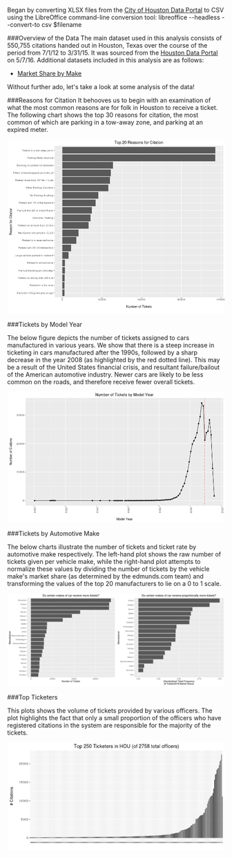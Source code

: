Began by converting XLSX files from the [City of Houston Data Portal](http://data.houstontx.gov/dataset/city-of-houston-parking-citations) to CSV using the LibreOffice command-line conversion tool:
libreoffice --headless --convert-to csv $filename

###Overview of the Data
The main dataset used in this analysis consists of 550,755 citations handed out in Houston, Texas over the course of the period from 7/1/12 to 3/31/15. It was sourced from the [Houston Data Portal](http://data.houstontx.gov/dataset/city-of-houston-parking-citations) on 5/7/16. Additional datasets included in this analysis are as follows:
 - [Market Share by Make](http://www.edmunds.com/industry-center/data/market-share-by-make.html)

Without further ado, let's take a look at some analysis of the data!

###Reasons for Citation
It behooves us to begin with an examination of what the most common reasons are for folk in Houston to receive a ticket. The following chart shows the top 30 reasons for citation, the most common of which are parking in a tow-away zone, and parking at an expired meter.

![Top reasons for citation](https://raw.githubusercontent.com/jpoles1/HOUTix/master/top_citations.png)

###Tickets by Model Year

The below figure depicts the number of tickets assigned to cars manufactured in various years. We show that there is a steep increase in ticketing in cars manufactured after the 1990s, followed by a sharp decrease in the year 2008 (as highlighted by the red dotted line). This may be a result of the United States financial crisis, and resultant failure/bailout of the American automotive industry. Newer cars are likely to be less common on the roads, and therefore receive fewer overall tickets.

![Tickets by Model Year](https://raw.githubusercontent.com/jpoles1/HOUTix/master/tickets_by_modelyear.png)

###Tickets by Automotive Make

The below charts illustrate the number of tickets and ticket rate by automotive make respectively. The left-hand plot shows the raw number of tickets given per vehicle make, while the right-hand plot attempts to normalize these values by dividing the number of tickets by the vehicle make's market share (as determined by the edmunds.com team) and transforming the values of the top 20 manufacturers to lie on a 0 to 1 scale.

![Tickets by Automotive Make](https://raw.githubusercontent.com/jpoles1/HOUTix/master/make_comparison_post_2012.png)

###Top Ticketers

This plots shows the volume of tickets provided by various officers. The plot highlights the fact that only a small proportion of the officers who have registered citations in the system are responsible for the majority of the tickets.

![Top Ticketers](https://raw.githubusercontent.com/jpoles1/HOUTix/master/top_250_ticketers.png)
